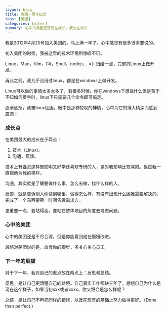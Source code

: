 ```yaml
---
layout: blog
title: 美团一周年纪念
tags: [美团]
categories: [other]
summary: 心中的美团应该还在成长，我也在成长
---
```


我是2012年4月20号加入美团的。马上满一年了。心中感觉有很多很多要说的。

初入美团的时候，我被这里的技术环境所惊叹不已。

Linux，Mac，Vim，Git，Shell，nodejs... =》归结一点，完整的Linux上做开发。

再此之前，我几乎没用过linux，都是在windows上做开发。

Linux可以做的事情太多太多了，有很多时候，你在windows下想做什么但是苦于不知如何着手时，linux下只需要几个命令即可搞定。

逐渐逐渐，我被linux征服，眼中是那种惊叹的神情，心中为它的博大精深而感到震撼！

### 成长点

在美团最大的成长在于两点：

1. 技术（Linux）。
2. 沟通，反馈。

技术上有[春哥](http://shangchun.net)这样既聪明又好学还喜欢专研的人，是对我影响比较深的。当然我一直视他为我的榜样。

沟通，其实就是了解要做什么事，怎么去做，找什么样的人。

反馈，就是告诉别人你做到哪里，做得怎么样，有没有出现什么困难需要解决的。完成了一个东西要第一时间告诉需求方。

更重要一点，要站得高，要站在整体项目的角度去考虑问题。

### 心中的美团

心中的美团还是不尽合理。但是你能看到他在慢慢改进。

<p class="hidden">最想对美团说的是，放慢你的脚步，多关心关心员工。</p>

### 下一年的展望

对于下一年，我对自己的重点放在两点上：反思和总结。

反思，是让自己更清楚自己的处境。自己真实工作都快三年了，想想自己为什么是现在这个样子，如果当初xxx或者xxxx，你又将会是怎么样呢？

总结，是让自己不再犯同样的错误，以及在现有的基础上努力做得更好。（Done than perfect.）
